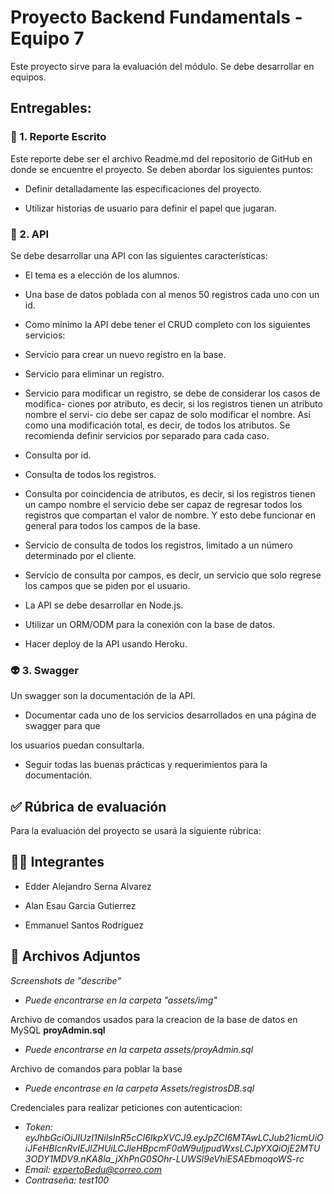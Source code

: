 # Proyecto Backend Fundamentals - Equipo 7

  

Este proyecto sirve para la evaluación del módulo. Se debe desarrollar en equipos.

  

## Entregables:

  

### 📜 1. Reporte Escrito

  

Este reporte debe ser el archivo Readme.md del repositorio de GitHub en donde se encuentre el proyecto. Se deben abordar los siguientes puntos:

  

- Definir detalladamente las especificaciones del proyecto.

- Utilizar historias de usuario para definir el papel que jugaran.

  

### 👾 2. API

  

Se debe desarrollar una API con las siguientes características:

  

- El tema es a elección de los alumnos.

- Una base de datos poblada con al menos 50 registros cada uno con un id.

- Como mínimo la API debe tener el CRUD completo con los siguientes servicios:

- Servicio para crear un nuevo registro en la base.

- Servicio para eliminar un registro.

- Servicio para modificar un registro, se debe de considerar los casos de modifica- ciones por atributo, es decir, si los registros tienen un atributo nombre el servi- cio debe ser capaz de solo modificar el nombre. Así como una modificación total, es decir, de todos los atributos. Se recomienda definir servicios por separado para cada caso.

- Consulta por id.

- Consulta de todos los registros.

- Consulta por coincidencia de atributos, es decir, si los registros tienen un campo nombre el servicio debe ser capaz de regresar todos los registros que compartan el valor de nombre. Y esto debe funcionar en general para todos los campos de la base.

- Servicio de consulta de todos los registros, limitado a un número determinado por el cliente.

- Servicio de consulta por campos, es decir, un servicio que solo regrese los campos que se piden por el usuario.

- La API se debe desarrollar en Node.js.

- Utilizar un ORM/ODM para la conexión con la base de datos.

- Hacer deploy de la API usando Heroku.

  

### 👽 3. Swagger

  

Un swagger son la documentación de la API.

  

- Documentar cada uno de los servicios desarrollados en una página de swagger para que

los usuarios puedan consultarla.

- Seguir todas las buenas prácticas y requerimientos para la documentación.

  

## ✅ Rúbrica de evaluación

  

Para la evaluación del proyecto se usará la siguiente rúbrica:

  
  

## :man_technologist: Integrantes

  

- Edder Alejandro Serna Alvarez

- Alan Esau Garcia Gutierrez

- Emmanuel Santos Rodríguez

  

## :open_file_folder: Archivos Adjuntos

  

*Screenshots de "describe"*

  

- *Puede encontrarse en la carpeta "assets/img"* 

  

Archivo de comandos usados para la creacion de la base de datos en MySQL __proyAdmin.sql__

  

- *Puede encontrarse en la carpeta assets/proyAdmin.sql*

Archivo de comandos para poblar la base 

- *Puede encontrase en la carpeta Assets/registrosDB.sql*

Credenciales para realizar peticiones con autenticacion: 
- *Token: eyJhbGciOiJIUzI1NiIsInR5cCI6IkpXVCJ9.eyJpZCI6MTAwLCJub21icmUiOiJFeHBlcnRvIEJlZHUiLCJleHBpcmF0aW9uIjpudWxsLCJpYXQiOjE2MTU3ODY1MDV9.nKA8la_jXhPnG0SOhr-LUWSl9eVhiESAEbmoqoWS-rc*
- *Email: expertoBedu@correo.com*
- *Contraseña: test100*

